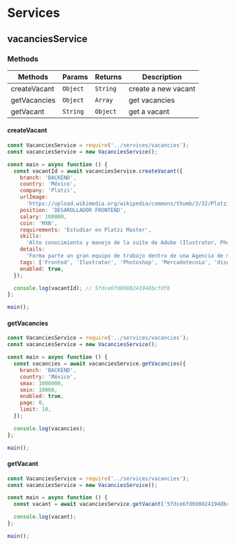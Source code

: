 # Services

## vacanciesService

### Methods

| Methods      | Params   | Returns  | Description         |
| ------------ | -------- | -------- | ------------------- |
| createVacant | `Object` | `String` | create a new vacant |
| getVacancies | `Object` | `Array`  | get vacancies       |
| getVacant    | `String` | `Object` | get a vacant        |

#### createVacant

```js
const VacanciesService = require('../services/vacancies');
const vacanciesService = new VacanciesService();

const main = async function () {
  const vacantId = await vacanciesService.createVacant({
    branch: 'BACKEND',
    country: 'México',
    company: 'Platzi',
    urlImage:
      'https://upload.wikimedia.org/wikipedia/commons/thumb/3/32/Platzi.jpg/1920px-Platzi.jpg',
    position: 'DESAROLLADOR FRONTEND',
    salary: 100000,
    coin: 'MXN',
    requirements: 'Estudiar en Platzi Master',
    skills:
      'Alto conocimiento y manejo de la suite de Adobe (Ilustrator, Photoshop, indesign, audiovisual). Desarrollo de diseño publicitario, identidad corporativa, packaging y para aplicaciones digitales (diseño web, redes sociales, apps). Conocimiento y adaptación en tendencias de diseño.Excelente ortografía.Administración del tiempo. Conocimientos básicos en Mercadotecnia',
    details:
      'Forma parte un gran equipo de trabajo dentro de una Agencia de mercadotecnia y publicidad. Eres Diseñador gráfico con experiencia en diseño publicitario e identidad corporativa, con alto grado de conocimiento en edición fotográfica en Adobe Photoshop e ilustración en Adobe Illustrator, te estamos buscando',
    tags: ['Fronted', 'Ilustrator', 'Photoshop', 'Mercadotecnia', 'diseño'],
    enabled: true,
  });

  console.log(vacantId); // 5fdce6fd6980241948bcfdf6
};

main();
```

#### getVacancies

```js
const VacanciesService = require('../services/vacancies');
const vacanciesService = new VacanciesService();

const main = async function () {
  const vacancies = await vacanciesService.getVacancies({
    branch: 'BACKEND',
    country: 'México',
    smax: 1000000,
    smin: 10000,
    enabled: true,
    page: 0,
    limit: 10,
  });

  console.log(vacancies);
};

main();
```

#### getVacant

```js
const VacanciesService = require('../services/vacancies');
const vacanciesService = new VacanciesService();

const main = async function () {
  const vacant = await vacanciesService.getVacant('5fdce6fd6980241948bcfdf6');

  console.log(vacant);
};

main();
```
